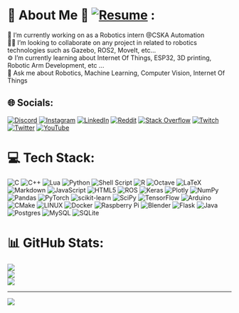 # 🐼 About Me 🐼 [![Resume](https://badgen.net/badge/Resume/v1.8.4/green)](https://drive.google.com/file/d/1bl1PcZFeNAlBwHvw_ahV4hKn1BX-EZyi/view?usp=sharing) :
🤖 I’m currently working on as a Robotics intern @CSKA Automation<br>
👨‍💻 I’m looking to collaborate on any project in related to robotics technologies such as Gazebo, ROS2, MoveIt, etc...<br>
⚙️ I’m currently learning about Internet Of Things, ESP32, 3D printing, Robotic Arm Development, etc ...<br>
🐶 Ask me about Robotics, Machine Learning, Computer Vision, Internet Of Things

## 🌐 Socials:
[![Discord](https://img.shields.io/badge/Discord-%237289DA.svg?logo=discord&logoColor=white)](htttps://discord.gg/9614) 
[![Instagram](https://img.shields.io/badge/Instagram-%23E4405F.svg?logo=Instagram&logoColor=white)](https://instagram.com/build_error_here) 
[![LinkedIn](https://img.shields.io/badge/LinkedIn-%230077B5.svg?logo=linkedin&logoColor=white)](https://linkedin.com/in/aryan-singh-ab7b92202) 
[![Reddit](https://img.shields.io/badge/Reddit-%23FF4500.svg?logo=Reddit&logoColor=white)](https://reddit.com/user/build_error) 
[![Stack Overflow](https://img.shields.io/badge/-Stackoverflow-FE7A16?logo=stack-overflow&logoColor=white)](https://stackoverflow.com/users/15241323/build-error) [![Twitch](https://img.shields.io/badge/Twitch-%239146FF.svg?logo=Twitch&logoColor=white)](https://twitch.tv/build_error_live) 
[![Twitter](https://img.shields.io/badge/Twitter-%231DA1F2.svg?logo=Twitter&logoColor=white)](https://twitter.com/error_build) 
[![YouTube](https://img.shields.io/badge/YouTube-%23FF0000.svg?logo=YouTube&logoColor=white)](https://www.youtube.com/channel/UC04zAalDnvuASGJzJnpJJRQ) 

# 💻 Tech Stack:
![C](https://img.shields.io/badge/c-%2300599C.svg?style=for-the-badge&logo=c&logoColor=white) 
![C++](https://img.shields.io/badge/c++-%2300599C.svg?style=for-the-badge&logo=c%2B%2B&logoColor=white) 
![Lua](https://img.shields.io/badge/lua-%232C2D72.svg?style=for-the-badge&logo=lua&logoColor=white) 
![Python](https://img.shields.io/badge/python-3670A0?style=for-the-badge&logo=python&logoColor=ffdd54) 
![Shell Script](https://img.shields.io/badge/shell_script-%23121011.svg?style=for-the-badge&logo=gnu-bash&logoColor=white) 
![R](https://img.shields.io/badge/r-%23276DC3.svg?style=for-the-badge&logo=r&logoColor=white) 
![Octave](https://img.shields.io/badge/OCTAVE-darkblue?style=for-the-badge&logo=octave&logoColor=fcd683) 
![LaTeX](https://img.shields.io/badge/latex-%23008080.svg?style=for-the-badge&logo=latex&logoColor=white) 
![Markdown](https://img.shields.io/badge/markdown-%23000000.svg?style=for-the-badge&logo=markdown&logoColor=white) 
![JavaScript](https://img.shields.io/badge/javascript-%23323330.svg?style=for-the-badge&logo=javascript&logoColor=%23F7DF1E) 
![HTML5](https://img.shields.io/badge/html5-%23E34F26.svg?style=for-the-badge&logo=html5&logoColor=white) 
![ROS](https://img.shields.io/badge/ros-%230A0FF9.svg?style=for-the-badge&logo=ros&logoColor=white) 
![Keras](https://img.shields.io/badge/Keras-%23D00000.svg?style=for-the-badge&logo=Keras&logoColor=white) 
![Plotly](https://img.shields.io/badge/Plotly-%233F4F75.svg?style=for-the-badge&logo=plotly&logoColor=white)
![NumPy](https://img.shields.io/badge/numpy-%23013243.svg?style=for-the-badge&logo=numpy&logoColor=white) 
![Pandas](https://img.shields.io/badge/pandas-%23150458.svg?style=for-the-badge&logo=pandas&logoColor=white) 
![PyTorch](https://img.shields.io/badge/PyTorch-%23EE4C2C.svg?style=for-the-badge&logo=PyTorch&logoColor=white) 
![scikit-learn](https://img.shields.io/badge/scikit--learn-%23F7931E.svg?style=for-the-badge&logo=scikit-learn&logoColor=white) 
![SciPy](https://img.shields.io/badge/SciPy-%230C55A5.svg?style=for-the-badge&logo=scipy&logoColor=%white) 
![TensorFlow](https://img.shields.io/badge/TensorFlow-%23FF6F00.svg?style=for-the-badge&logo=TensorFlow&logoColor=white) 
![Arduino](https://img.shields.io/badge/-Arduino-00979D?style=for-the-badge&logo=Arduino&logoColor=white) 
![CMake](https://img.shields.io/badge/CMake-%23008FBA.svg?style=for-the-badge&logo=cmake&logoColor=white) 
![LINUX](https://img.shields.io/badge/Linux-FCC624?style=for-the-badge&logo=linux&logoColor=black) 
![Docker](https://img.shields.io/badge/docker-%230db7ed.svg?style=for-the-badge&logo=docker&logoColor=white) 
![Raspberry Pi](https://img.shields.io/badge/-RaspberryPi-C51A4A?style=for-the-badge&logo=Raspberry-Pi) 
![Blender](https://img.shields.io/badge/blender-%23F5792A.svg?style=for-the-badge&logo=blender&logoColor=white)
![Flask](https://img.shields.io/badge/flask-%23000.svg?style=for-the-badge&logo=flask&logoColor=white) 
![Java](https://img.shields.io/badge/java-%23ED8B00.svg?style=for-the-badge&logo=java&logoColor=white)
![Postgres](https://img.shields.io/badge/postgres-%23316192.svg?style=for-the-badge&logo=postgresql&logoColor=white) 
![MySQL](https://img.shields.io/badge/mysql-%2300f.svg?style=for-the-badge&logo=mysql&logoColor=white) 
![SQLite](https://img.shields.io/badge/sqlite-%2307405e.svg?style=for-the-badge&logo=sqlite&logoColor=white)

# 📊 GitHub Stats:
![](https://github-readme-stats-sigma-five.vercel.app/api?username=build-error&theme=dark&hide_border=false&include_all_commits=false&count_private=false)<br/>
![](https://github-readme-streak-stats.herokuapp.com/?user=build-error&theme=dark&hide_border=false)<br/>
![](https://github-readme-stats-sigma-five.vercel.app/api/top-langs/?username=build-error&theme=dark&hide_border=false&include_all_commits=false&count_private=false&layout=compact)

---
[![](https://visitcount.itsvg.in/api?id=build-error&icon=0&color=0)](https://visitcount.itsvg.in)

<!-- Proudly created with GPRM ( https://gprm.itsvg.in ) -->
